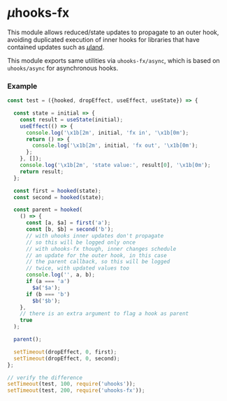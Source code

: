 # <em>µ</em>hooks-fx

This module allows reduced/state updates to propagate to an outer hook, avoiding duplicated execution of inner hooks for libraries that have contained updates such as [<em>µ</em>land](https://github.com/WebReflection/uland#readme).

This module exports same utilities via `uhooks-fx/async`, which is based on `uhooks/async` for asynchronous hooks.

### Example
```js
const test = ({hooked, dropEffect, useEffect, useState}) => {

  const state = initial => {
    const result = useState(initial);
    useEffect(() => {
      console.log('\x1b[2m', initial, 'fx in', '\x1b[0m');
      return () => {
        console.log('\x1b[2m', initial, 'fx out', '\x1b[0m');
      };
    }, []);
    console.log('\x1b[2m', 'state value:', result[0], '\x1b[0m');
    return result;
  };

  const first = hooked(state);
  const second = hooked(state);

  const parent = hooked(
    () => {
      const [a, $a] = first('a');
      const [b, $b] = second('b');
      // with uhooks inner updates don't propagate
      // so this will be logged only once
      // with uhooks-fx though, inner changes schedule
      // an update for the outer hook, in this case
      // the parent callback, so this will be logged
      // twice, with updated values too
      console.log('', a, b);
      if (a === 'a')
        $a('$a');
      if (b === 'b')
        $b('$b');
    },
    // there is an extra argument to flag a hook as parent
    true
  );

  parent();

  setTimeout(dropEffect, 0, first);
  setTimeout(dropEffect, 0, second);
};

// verify the difference
setTimeout(test, 100, require('uhooks'));
setTimeout(test, 200, require('uhooks-fx'));
```
